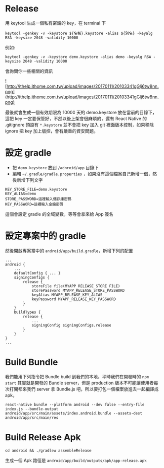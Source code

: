 # Release

用 keytool 生成一個私有密鑰的 key，在 terminal 下
```
keytool -genkey -v -keystore ${名稱}.keystore -alias ${別名} -keyalg RSA -keysize 2048 -validity 10000
```

例如:
```
keytool -genkey -v -keystore demo.keystore -alias demo -keyalg RSA -keysize 2048 -validity 10000
```

會詢問你一些相關的資訊  

![http://ithelp.ithome.com.tw/upload/images/20170111/20103341gGlj6tw8nn.png](http://ithelp.ithome.com.tw/upload/images/20170111/20103341gGlj6tw8nn.png)  
  
最後就會生成一個有效期限為 10000 天的 demo.keystore 放在當前的目錄下，這把 key 一定要保管好，不然以後上架會很麻煩的，還有 React Native 的 .gitignore 預設有 `*.keystore` 並不會把 key 加入 git 裡面版本控制，如果移除 ignore 把 key 加上版控，會有嚴重的資安問題。

# 設定 gradle

- 把 `demo.keystore` 放到 `/adnroid/app` 目錄下
- 編輯 `~/.gradle/gradle.properties` ，如果沒有這個檔案自己新增一個，然後新增下列文字
```
KEY_STORE_FILE=demo.keystore
KEY_ALIAS=demo
STORE_PASSWORD=這裡輸入儲存庫密碼
KEY_PASSWORD=這裡輸入金鑰密碼
```
這個會設定 gradle 的全域變數，等等會拿來給 App 簽名


# 設定專案中的 gradle
然後開啟專案當中的 `android/app/build.gradle`，新增下列的配置
```
...
android {
    ...
    defaultConfig { ... }
    signingConfigs {
        release {
            storeFile file(MYAPP_RELEASE_STORE_FILE)
            storePassword MYAPP_RELEASE_STORE_PASSWORD
            keyAlias MYAPP_RELEASE_KEY_ALIAS
            keyPassword MYAPP_RELEASE_KEY_PASSWORD
        }
    }
    buildTypes {
        release {
            ...
            signingConfig signingConfigs.release
        }
    }
}
...
```

# Build Bundle

我們能用下列指令把 Bundle build 到我們的本地，平時我們在開發時的 `npm start` 其實就是開發的 Bundle server，但是 production 版本不可能讓使用者每次打開都來我們 server 拿 Bundle.js 吧，所以要打包一個檔案放進去一起編譯成 apk。
```
react-native bundle --platform android --dev false --entry-file index.js --bundle-output android/app/src/main/assets/index.android.bundle --assets-dest android/app/src/main/res
```

# Build Release Apk

```
cd android && ./gradlew assembleRelease
```

生成一個 Apk 路徑是 `android/app/build/outputs/apk/app-release.apk`